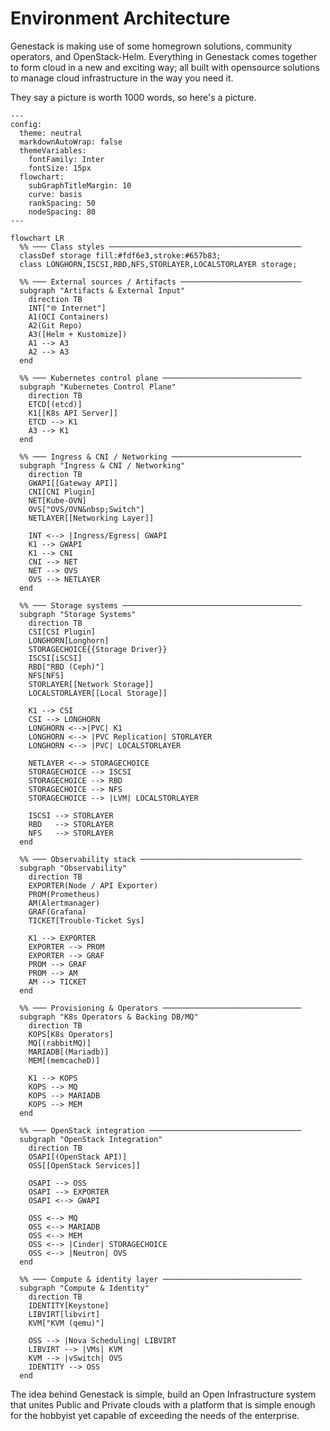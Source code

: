 # Environment Architecture

Genestack is making use of some homegrown solutions, community operators, and OpenStack-Helm. Everything
in Genestack comes together to form cloud in a new and exciting way; all built with opensource solutions
to manage cloud infrastructure in the way you need it.

They say a picture is worth 1000 words, so here's a picture.

``` mermaid
---
config:
  theme: neutral
  markdownAutoWrap: false
  themeVariables:
    fontFamily: Inter
    fontSize: 15px
  flowchart:
    subGraphTitleMargin: 10
    curve: basis
    rankSpacing: 50
    nodeSpacing: 80
---

flowchart LR
  %% ─── Class styles ───────────────────────────────────────────
  classDef storage fill:#fdf6e3,stroke:#657b83;
  class LONGHORN,ISCSI,RBD,NFS,STORLAYER,LOCALSTORLAYER storage;

  %% ─── External sources / Artifacts ───────────────────────────
  subgraph "Artifacts & External Input"
    direction TB
    INT["🌐 Internet"]
    A1(OCI Containers)
    A2(Git Repo)
    A3([Helm + Kustomize])
    A1 --> A3
    A2 --> A3
  end

  %% ─── Kubernetes control plane ───────────────────────────────
  subgraph "Kubernetes Control Plane"
    direction TB
    ETCD[(etcd)]
    K1[[K8s API Server]]
    ETCD --> K1
    A3 --> K1
  end

  %% ─── Ingress & CNI / Networking ─────────────────────────────
  subgraph "Ingress & CNI / Networking"
    direction TB
    GWAPI[[Gateway API]]
    CNI[CNI Plugin]
    NET[Kube-OVN]
    OVS["OVS/OVN&nbsp;Switch"]
    NETLAYER[[Networking Layer]]

    INT <--> |Ingress/Egress| GWAPI
    K1 --> GWAPI
    K1 --> CNI
    CNI --> NET
    NET --> OVS
    OVS --> NETLAYER
  end

  %% ─── Storage systems ────────────────────────────────────────
  subgraph "Storage Systems"
    direction TB
    CSI[CSI Plugin]
    LONGHORN[Longhorn]
    STORAGECHOICE{{Storage Driver}}
    ISCSI[iSCSI]
    RBD["RBD (Ceph)"]
    NFS[NFS]
    STORLAYER[[Network Storage]]
    LOCALSTORLAYER[[Local Storage]]

    K1 --> CSI
    CSI --> LONGHORN
    LONGHORN <-->|PVC| K1
    LONGHORN <--> |PVC Replication| STORLAYER
    LONGHORN <--> |PVC| LOCALSTORLAYER

    NETLAYER <--> STORAGECHOICE
    STORAGECHOICE --> ISCSI
    STORAGECHOICE --> RBD
    STORAGECHOICE --> NFS
    STORAGECHOICE --> |LVM| LOCALSTORLAYER

    ISCSI --> STORLAYER
    RBD   --> STORLAYER
    NFS   --> STORLAYER
  end

  %% ─── Observability stack ────────────────────────────────────
  subgraph "Observability"
    direction TB
    EXPORTER(Node / API Exporter)
    PROM(Prometheus)
    AM(Alertmanager)
    GRAF(Grafana)
    TICKET[Trouble-Ticket Sys]

    K1 --> EXPORTER
    EXPORTER --> PROM
    EXPORTER --> GRAF
    PROM --> GRAF
    PROM --> AM
    AM --> TICKET
  end

  %% ─── Provisioning & Operators ───────────────────────────────
  subgraph "K8s Operators & Backing DB/MQ"
    direction TB
    KOPS[K8s Operators]
    MQ[(rabbitMQ)]
    MARIADB[(Mariadb)]
    MEM[(memcacheD)]

    K1 --> KOPS
    KOPS --> MQ
    KOPS --> MARIADB
    KOPS --> MEM
  end

  %% ─── OpenStack integration ──────────────────────────────────
  subgraph "OpenStack Integration"
    direction TB
    OSAPI[(OpenStack API)]
    OSS[[OpenStack Services]]

    OSAPI --> OSS
    OSAPI --> EXPORTER
    OSAPI <--> GWAPI

    OSS <--> MQ
    OSS <--> MARIADB
    OSS <--> MEM
    OSS <--> |Cinder| STORAGECHOICE
    OSS <--> |Neutron| OVS
  end

  %% ─── Compute & identity layer ───────────────────────────────
  subgraph "Compute & Identity"
    direction TB
    IDENTITY[Keystone]
    LIBVIRT[libvirt]
    KVM["KVM (qemu)"]

    OSS --> |Nova Scheduling| LIBVIRT
    LIBVIRT --> |VMs| KVM
    KVM --> |vSwitch| OVS
    IDENTITY --> OSS
  end
```

The idea behind Genestack is simple, build an Open Infrastructure system that unites Public and Private
clouds with a platform that is simple enough for the hobbyist yet capable of exceeding the needs of the
enterprise.
